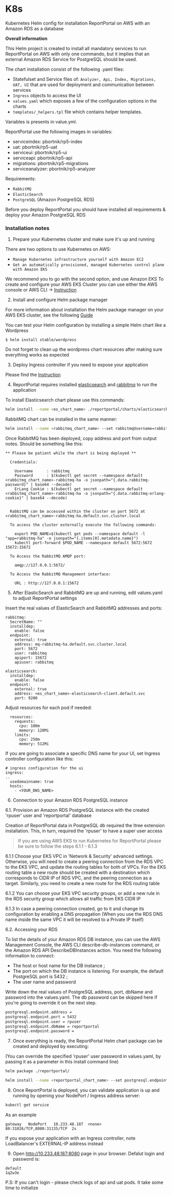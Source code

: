 # K8s
Kubernetes Helm config for installation ReportPortal on AWS with an Amazon RDS as a database

**Overall information**

This Helm project is created to install all mandatory services to run ReportPortal on AWS with only one commando, but it implies that an external Amazon RDS Service for PostgreSQL should be used.

The chart installation consist of the following .yaml files:

- Statefulset and Service files of: `Analyzer, Api, Index, Migrations, UAT, UI` that are used for deployment and communication between services
- `Ingress` objects to access the UI
- `values.yaml` which exposes a few of the configuration options in the charts
- `templates/_helpers.tpl` file which contains helper templates.

Variables is presents in value.yml.

ReportPortal use the following images in variables:

- serviceindex: pbortnik/rp5-index
- uat: pbortnik/rp5-uat
- serviceui: pbortnik/rp5-ui
- serviceapi: pbortnik/rp5-api
- migrations: pbortnik/rp5-migrations
- serviceanalyzer: pbortnik/rp5-analyzer

Requirements: 

- `RabbitMQ`
- `ElasticSearch`
- `PostgreSQL` (Amazon PostgreSQL RDS)

Before you deploy ReportPortal you should have installed all requirements & deploy your Amazon PostgreSQL RDS


### Installation notes

1. Prepare your Kubernetes cluster and make sure it's up and running

There are two options to use Kubernetes on AWS:
- `Manage Kubernetes infrastructure yourself with Amazon EC2`
- `Get an automatically provisioned, managed Kubernetes control plane with Amazon EKS`

We recommend you to go with the second option, and use Amazon EKS
To create and configure your AWS EKS Cluster you can use either the AWS console or AWS CLI -> [Instruction](https://docs.aws.amazon.com/eks/latest/userguide/getting-started.html)

2. Install and configure Helm package manager 

For more information about installation the Helm package manager on your AWS EKS cluster, see the following [Guide](https://docs.aws.amazon.com/eks/latest/userguide/helm.html)

You can test your Helm configuration by installing a simple Helm chart like a Wordpress
```
$ helm install stable/wordpress
```
Do not forget to clean up the wordpress chart resources after making sure everything works as expected

3. Deploy Ingress controller if you need to expose your application

Please find the [Instruction](https://github.com/kubernetes/ingress-nginx/blob/master/docs/deploy/index.md#aws)

4. ReportPortal requires installed [elasticsearch](https://github.com/elastic/helm-charts/tree/master/elasticsearch) and [rabbitmq](https://github.com/helm/charts/tree/master/stable/rabbitmq-ha) to run the application

To install Elasticsearch chart please use this commands:
```sh
helm install --name <es_chart_name> ./reportportal/charts/elasticsearch-1.17.0.tgz
```

RabbitMQ chart can be installed in the same manner:
```sh
helm install --name <rabbitmq_chart_name> --set rabbitmqUsername=rabbitmq,rabbitmqPassword=<rmq_password> ./reportportal/charts/rabbitmq-ha-1.18.0.tgz
```

Once RabbitMQ has been deployed, copy address and port from output notes. Should be something like this:

```
** Please be patient while the chart is being deployed **

  Credentials:

    Username      : rabbitmq
    Password      : $(kubectl get secret --namespace default <rabbitmq_chart_name>-rabbitmq-ha -o jsonpath="{.data.rabbitmq-password}" | base64 --decode)
    ErLang Cookie : $(kubectl get secret --namespace default <rabbitmq_chart_name>-rabbitmq-ha -o jsonpath="{.data.rabbitmq-erlang-cookie}" | base64 --decode)


  RabbitMQ can be accessed within the cluster on port 5672 at <rabbitmq_chart_name>-rabbitmq-ha.default.svc.cluster.local

  To access the cluster externally execute the following commands:

    export POD_NAME=$(kubectl get pods --namespace default -l "app=rabbitmq-ha" -o jsonpath="{.items[0].metadata.name}")
    kubectl port-forward $POD_NAME --namespace default 5672:5672 15672:15672

  To Access the RabbitMQ AMQP port:

    amqp://127.0.0.1:5672/

  To Access the RabbitMQ Management interface:

    URL : http://127.0.0.1:15672
```

5. After ElasticSearch and RabbitMQ are up and running, edit values.yaml to adjust ReportPortal settings

Insert the real values of ElasticSearch and RabbitMQ addresses and ports:
```
rabbitmq:
  SecretName: ""
  installdep:
    enable: false
  endpoint: 
    external: true
    address: mq-rabbitmq-ha.default.svc.cluster.local
    port: 5672
    user: rabbitmq
    apiport: 15672
    apiuser: rabbitmq
    
elasticsearch:
  installdep:
    enable: false
  endpoint:
    external: true
    address: <es_chart_name>-elasticsearch-client.default.svc
    port: 9200
```
Adjust resources for each pod if needed:
```
  resources:
    requests:
      cpu: 100m
      memory: 128Mi
    limits:
      cpu: 250m
      memory: 512Mi
```
If you are going to associate a specific DNS name for your UI, set Ingress controller configuration like this:
```
# ingress configuration for the ui
ingress:
..
  usedomainname: true
  hosts:
    - <YOUR_DNS_NAME>
```

6. Connection to your Amazon RDS PostgreSQL instance

6.1. Provision an Amazon RDS PostgreSQL instance with the created 'rpuser' user and 'reportportal' database

Creation of ReportPortal data in PostgreSQL db required the ltree extension installation. This, in turn, required the 'rpuser' to have a super user access

> If you are using AWS EKS to run Kubernetes for ReportPortal please be sure to follow the steps 6.1.1 - 6.1.3

6.1.1
Choose your EKS VPC in 'Network & Security' advanced settings.
Otherwise, you will need to create a peering connection from the RDS VPC to the EKS VPC, and update the routing tables for both of VPCs. For the EKS routing table a new route should be created with a destination which corresponds to CIDR IP of RDS VPC, and the peering connection as a target. Similarly, you need to create a new route for the RDS routing table

6.1.2
You can choose your EKS VPC security groups, or add a new rule in the RDS security group which allows all traffic from EKS CIDR IP

6.1.3
In case a peering connection created, go to it and change its configuration by enabling a DNS propagation
(When you use the RDS DNS name inside the same VPC it will be resolved to a Private IP itself)

6.2. Accessing your RDS

To list the details of your Amazon RDS DB instance, you can use the AWS Management Console, the AWS CLI describe-db-instances command, or the Amazon RDS API DescribeDBInstances action.
You need the following information to connect:
  * The host or host name for the DB instance ;
  * The port on which the DB instance is listening. For example, the default PostgreSQL port is 5432 ;
  * The user name and password

Write down the real values of PostgreSQL address, port, dbName and password into the values.yaml.
The db password can be skipped here if you're going to override it on the next step.

```sh
postgresql.endpoint.address = 
postgresql.endpoint.port = 5432
postgresql.endpoint.user = rpuser
postgresql.endpoint.dbName = reportportal
postgresql.endpoint.password = 
```

7. Once everything is ready, the ReportPortal Helm chart package can be created and deployed by executing:

(You can override the specified 'rpuser' user password in values.yaml, by passing it as a parameter in this install command line)

```sh
helm package ./reportportal/
```
```sh
helm install --name <reportportal_chart_name> --set postgresql.endpoint.password=<postgresql_dbuser_password>,rabbitmq.SecretName=<rabbitmq_chart_name>-rabbitmq-ha ./reportportal-5.0-SNAPSHOT.tgz
```

8. Once ReportPortal is deployed, you can validate application is up and running by opening your NodePort / Ingress address server:

```sh
kubectl get service
```

As an example
```example
gateway   NodePort   10.233.48.187  <none>     80:31826/TCP,8080:31135/TCP  2s
```

If you expose your application with an Ingress controller, note LoadBalancer's EXTERNAL-IP address instead

9. Open http://10.233.48.187:8080 page in your browser. Defalut login and password is:
```
default
1q2w3e
```
P.S: If you can't login - please check logs of api and uat pods. It take some time to initialize
